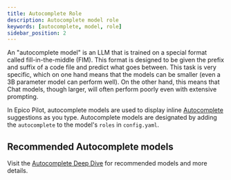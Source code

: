 ```yaml
---
title: Autocomplete Role
description: Autocomplete model role
keywords: [autocomplete, model, role]
sidebar_position: 2
---
```


An "autocomplete model" is an LLM that is trained on a special format called fill-in-the-middle (FIM). This format is designed to be given the prefix and suffix of a code file and predict what goes between. This task is very specific, which on one hand means that the models can be smaller (even a 3B parameter model can perform well). On the other hand, this means that Chat models, though larger, will often perform poorly even with extensive prompting.

In Epico Pilot, autocomplete models are used to display inline [Autocomplete](../../autocomplete/how-to-use-it.md) suggestions as you type. Autocomplete models are designated by adding the `autocomplete` to the model's `roles` in `config.yaml`.

## Recommended Autocomplete models

Visit the [Autocomplete Deep Dive](../deep-dives/autocomplete.mdx) for recommended models and more details.
